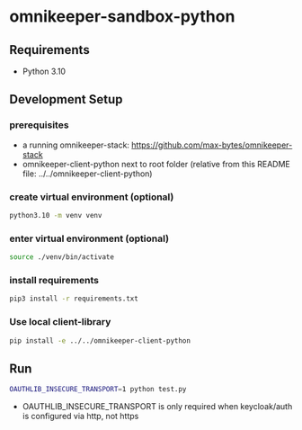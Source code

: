 # omnikeeper-sandbox-python

## Requirements

* Python 3.10

## Development Setup

### prerequisites

* a running omnikeeper-stack: <https://github.com/max-bytes/omnikeeper-stack>
* omnikeeper-client-python next to root folder (relative from this README file: ../../omnikeeper-client-python)

### create virtual environment (optional)

```bash
python3.10 -m venv venv
```

### enter virtual environment (optional)

```bash
source ./venv/bin/activate
```

### install requirements

```bash
pip3 install -r requirements.txt
```

### Use local client-library

```bash
pip install -e ../../omnikeeper-client-python
```

## Run

```bash
OAUTHLIB_INSECURE_TRANSPORT=1 python test.py
```

* OAUTHLIB_INSECURE_TRANSPORT is only required when keycloak/auth is configured via http, not https
